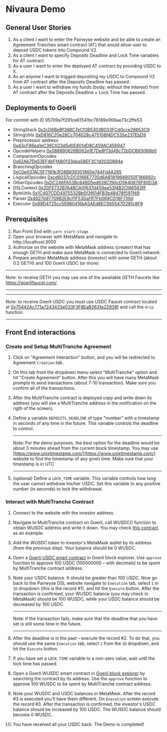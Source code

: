 # Nivaura Demo

## General User Stories

1. As a client I want to enter the Pairwyse website and be able to create an Agreement Tranches smart contract (AT) that would allow user to deposit USDC tokens into Compound V2.
2. As a client I want to specify Deposits Deadline and Lock Time variables for AT contract.
3. As a user I want to enter the deployed AT contract by providing USDC to it.
4. As an anyone I want to trigged depositing my USDC to Compound V2 from AT contract after the Deposits Deadline has passed.
5. As a user I want to withdraw my funds (body; without the interest) from AT contract after the Deposits Deadline + Lock Time has passed.

## Deployments to Goerli

For commit with ID 95709a7f291ce61541bc78189e906ae73c2ffe53

- StringStack [0x2cD6BeBf36BC7eCf3B5303B033FCd0cce28653C9](https://goerli.etherscan.io/address/0x2cD6BeBf36BC7eCf3B5303B033FCd0cce28653C9#code)
- StringUtils [0xD816C20e28Cc704028c475108f4DC535e237EbD9](https://goerli.etherscan.io/address/0xD816C20e28Cc704028c475108f4DC535e237EbD9#code)
- Preprocessor address [0x43cF86ea1eC36C023d5d0E801dD8C459AC456947](https://goerli.etherscan.io/address/0x43cF86ea1eC36C023d5d0E801dD8C459AC456947#code)
- OpcodeHelpers [0x088890626B062e1E7De8f13d49c72bDCB93066b0](https://goerli.etherscan.io/address/0x088890626B062e1E7De8f13d49c72bDCB93066b0#code)
- ComparisonOpcodes [0x62Ab7De53EF4bFfAB0133dea58EF3C1d202D894e](https://goerli.etherscan.io/address/0x62Ab7De53EF4bFfAB0133dea58EF3C1d202D894e#code)
- BranchingOpcodes [0xC0e037AC5F7181b3f28B939301860e74AFd4A265](https://goerli.etherscan.io/address/0xC0e037AC5F7181b3f28B939301860e74AFd4A265#code)
- LogicalOpcodes [0xcd6037cDC0166E7735d6AB1819688050F186692c](https://goerli.etherscan.io/address/0xcd6037cDC0166E7735d6AB1819688050F186692c#code)
- OtherOpcodes [0xDC246FA53Bc64B05ed639Cf90cD5640876F80D3A](https://goerli.etherscan.io/address/0xDC246FA53Bc64B05ed639Cf90cD5640876F80D3A#code)
- DSLContext [0x20FE732B7A4BCA0f637d459ee53f4B2Cf46583fF](https://goerli.etherscan.io/address/0x20FE732B7A4BCA0f637d459ee53f4B2Cf46583fF#code)
- ByteUtils [0x1C407CDD4975532Bb5f3f614FB3b48478f597f49](https://goerli.etherscan.io/address/0x1C407CDD4975532Bb5f3f614FB3b48478f597f49#code)
- Parser [0x4827b97709B2E8cf1F53Da11f7Fb069CD18F739d](https://goerli.etherscan.io/address/0x4827b97709B2E8cf1F53Da11f7Fb069CD18F739d#code)
- Executor [0x69D4725cc55980416bA5AEd6EC565547D281c8F9](https://goerli.etherscan.io/address/0x69D4725cc55980416bA5AEd6EC565547D281c8F9#code)

## Prerequisites

1. Run Front End with `yarn start:stage`
2. Open your browser with MetaMask and navigate to http://localhost:3000
3. Authorize on the website with MetaMask address (creator) that has enough GETH and make sure MetaMask is connected to Goerli network.
4. Prepare another MetaMask address (investor) with some GETH (about 0.2 GETH) and 100 Goerli USDC (or more)

<hr>

Note: to receive GETH you may use one of the awailable GETH Faucets like https://goerlifaucet.com/

<hr>
<hr>

Note: to receive Goerli USDC you must use USDC Faucet contract located at [0x75442Ac771a7243433e033F3F8EaB2631e22938f](https://goerli.etherscan.io/address/0x75442ac771a7243433e033f3f8eab2631e22938f#writeContract) and call the `drip` function.

<hr>

## Front End interactions

### Create and Setup MultiTranche Agreement

1. Click on "Agreement Interaction" button, and you will be redirected to Agreement `Creation` tab.
2. On this tab from the dropdown menu select "MultiTranche" option and hit "Create Agreement" button. After this you will have many MetaMask prompts to send transactions (about 7-10 transaction). Make sure you confirm all of the transactions.
3. After the MultiTranche contract is deployed copy and write down its address (you will see a MultiTranche address in the notification on the rigth of the screen).
4. Define a variable `DEPOSITS_DEADLINE` of type "number" with a timestamp in seconds of any time in the future. This variable controls the deadline to control.
   <hr>

   Note: For the demo purposes, the best option for the deadline would be about 3 minutes ahead from the current block timestamp. You may use [https://www.unixtimestamp.com/](https://www.unixtimestamp.com/) website to find the timestamp of any given time. Make sure that your timestamp is in UTC

   <hr>

5. (optional) Define a `LOCK_TIME` variable. This variable controls how long the user cannot withdraw his/her USDC. Set this variable to any positive number (in seconds) to lock the withdrawal.

### Interact with MultiTranche Contract

1. Connect to the website with the investor address.
2. Navigate to MultiTranche contract on Goerli, call WUSDC() function to obtain WUSDC address and write it down. You may check [this contract](https://goerli.etherscan.io/address/0xd06B2f1fA0D60148a5E97E6D230f14426e3587Ed#readContract) as an example.
3. Add the WUSDC token to investor's MetaMask wallet by its address (from the previous step). Your balance should be 0 WUSDC.
4. Open a [Goerli USDC smart contract](https://goerli.etherscan.io/token/0x07865c6E87B9F70255377e024ace6630C1Eaa37F?a=0x127a009e97644e25f4f5f3cb37e5c78bcf5f4c34#writeProxyContract) in Goerli block explorer. Use `approve` function to approve 100 USDC (100000000 – with decimals) to be spent by MultiTranche contract address.
5. Note your USDC balance. It should be greater than 100 USDC. Now go back to the Pairwyse DSL website navigate to `Execution` tab, select `1` in `ID` dropdown (this is the record #1), and hit the `Execute` button. After the transaction is confirmed, your WUSDC balance (you may check in MetaMask) should be 100 WUSDC, while your USDC balance should be decreased by 100 USDC.
   <hr>

   Note: if the transaction fails, make sure that the deadline that you have set is still some time in the future.

   <hr>

6. After the deadline is in the past – execute the record #2. To do that, you should use the same `Execution` tab, select `2` from the `ID` dropdown, and hit the `Execute` button.
7. If you have set a `LOCK_TIME` variable to a non-zero value, wait until the lock time has passed.
8. Open a Goerli WUSDC smart contract in [Goerli block explorer](https://goerli.etherscan.io/) by searching the contract by its address. Use the `approve` function to approve 100 WUSDC to be spent by MultiTranche contract address.
9. Note your WUSDC and USDC balances in MetaMask. After the record #3 is executed you'll have them different. On `Execution` screen execute the record #3. After the transaction is confirmed, the investor's USDC balance should be increased by 100 USDC. The WUSDC balance should become 0 WUSDC.
10. You have received all your USDC back. The Demo is completed!
